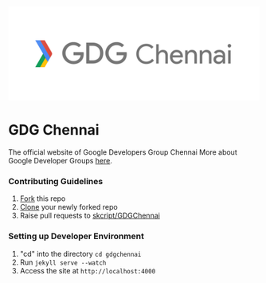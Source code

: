 ![alt text][logo]
# GDG Chennai
[logo]: /images/logo-name.png "GDG Chennai Logo"

The official website of Google Developers Group Chennai
More about Google Developer Groups [here](https://developers.google.com/groups/).

### Contributing Guidelines
1. [Fork](https://help.github.com/articles/fork-a-repo/) this repo
2. [Clone](https://help.github.com/articles/cloning-a-repository/) your newly forked repo
3. Raise pull requests to [skcript/GDGChennai](https://github.com/skcript/gdgchennai)

### Setting up Developer Environment
1. "cd" into the directory `cd gdgchennai`
2. Run `jekyll serve --watch`
3. Access the site at `http://localhost:4000`
